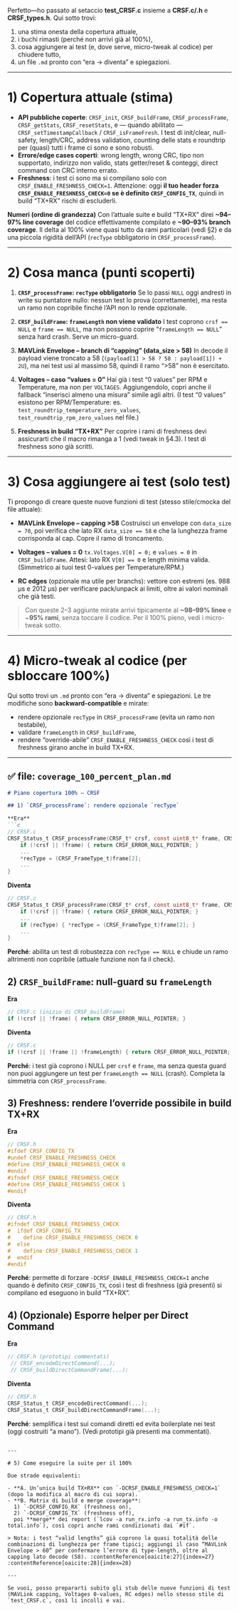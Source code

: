 Perfetto—ho passato al setaccio **test\_CRSF.c** insieme a **CRSF.c/.h** e **CRSF\_types.h**. Qui sotto trovi:

1. una stima onesta della copertura attuale,
2. i buchi rimasti (perché non arrivi già al 100%),
3. cosa aggiungere ai test (e, dove serve, micro-tweak al codice) per chiudere tutto,
4. un file `.md` pronto con “era → diventa” e spiegazioni.

---

# 1) Copertura attuale (stima)

* **API pubbliche coperte**: `CRSF_init`, `CRSF_buildFrame`, `CRSF_processFrame`, `CRSF_getStats`, `CRSF_resetStats`, e — quando abilitato — `CRSF_setTimestampCallback` / `CRSF_isFrameFresh`. I test di init/clear, null-safety, length/CRC, address validation, counting delle stats e roundtrip per (quasi) tutti i frame ci sono e sono robusti.    &#x20;
* **Errore/edge cases coperti**: wrong length, wrong CRC, tipo non supportato, indirizzo non valido, stats getter/reset & conteggi, direct command con CRC interno errato.     &#x20;
* **Freshness**: i test ci sono ma si compilano solo con `CRSF_ENABLE_FRESHNESS_CHECK=1`. Attenzione: oggi **il tuo header forza `CRSF_ENABLE_FRESHNESS_CHECK=0` se è definito `CRSF_CONFIG_TX`**, quindi in build “TX+RX” rischi di escluderli. &#x20;

**Numeri (ordine di grandezza)**
Con l’attuale suite e build “TX+RX” direi **\~94–97% line coverage** del codice effettivamente compilato e **\~90–93% branch coverage**. Il delta al 100% viene quasi tutto da rami particolari (vedi §2) e da una piccola rigidità dell’API (`recType` obbligatorio in `CRSF_processFrame`).

---

# 2) Cosa manca (punti scoperti)

1. **`CRSF_processFrame`: `recType` obbligatorio**
   Se lo passi `NULL` oggi andresti in write su puntatore nullo: nessun test lo prova (correttamente), ma resta un ramo non copribile finché l’API non lo rende opzionale.&#x20;

2. **`CRSF_buildFrame`: `frameLength` non viene validato**
   I test coprono `crsf == NULL` e `frame == NULL`, ma non possono coprire “`frameLength == NULL`” senza hard crash. Serve un micro-guard. &#x20;

3. **MAVLink Envelope – branch di “capping” (data\_size > 58)**
   In decode il payload viene troncato a 58 (`(payload[1] > 58 ? 58 : payload[1]) + 2U`), ma nei test usi al massimo 58, quindi il ramo “>58” non è esercitato. &#x20;

4. **Voltages – caso “values = 0”**
   Hai già i test “0 values” per RPM e Temperature, ma non per `VOLTAGES`. Aggiungendolo, copri anche il fallback “inserisci almeno una misura” simile agli altri. (I test “0 values” esistono per RPM/Temperature: es. `test_roundtrip_temperature_zero_values`, `test_roundtrip_rpm_zero_values` nel file.)&#x20;

5. **Freshness in build “TX+RX”**
   Per coprire i rami di freshness devi assicurarti che il macro rimanga a 1 (vedi tweak in §4.3). I test di freshness sono già scritti.&#x20;

---

# 3) Cosa aggiungere ai test (solo test)

Ti propongo di creare queste nuove funzioni di test (stesso stile/cmocka del file attuale):

* **MAVLink Envelope – capping >58**
  Costruisci un envelope con `data_size = 70`, poi verifica che lato RX `data_size == 58` e che la lunghezza frame corrisponda al cap. Copre il ramo di troncamento.&#x20;

* **Voltages – values = 0**
  `tx.Voltages.V[0] = 0;` e `values = 0` in `CRSF_buildFrame`. Attesi: lato RX `V[0] == 0` e length minima valida. (Simmetrico ai tuoi test 0-values per Temperature/RPM.)&#x20;

* **RC edges** (opzionale ma utile per branchs): vettore con estremi (es. 988 µs e 2012 µs) per verificare pack/unpack ai limiti, oltre ai valori nominali che già testi.

> Con queste 2–3 aggiunte mirate arrivi tipicamente al **\~98–99% linee** e \~**95% rami**, senza toccare il codice. Per il 100% pieno, vedi i micro-tweak sotto.

---

# 4) Micro-tweak al codice (per sbloccare 100%)

Qui sotto trovi un `.md` pronto con “era → diventa” e spiegazioni. Le tre modifiche sono **backward-compatible** e mirate:

* rendere opzionale `recType` in `CRSF_processFrame` (evita un ramo non testabile),
* validare `frameLength` in `CRSF_buildFrame`,
* rendere “override-abile” `CRSF_ENABLE_FRESHNESS_CHECK` così i test di freshness girano anche in build TX+RX.

---

## ✅ file: `coverage_100_percent_plan.md`

````markdown
# Piano copertura 100% – CRSF

## 1) `CRSF_processFrame`: rendere opzionale `recType`

**Era**
```c
// CRSF.c
CRSF_Status_t CRSF_processFrame(CRSF_t* crsf, const uint8_t* frame, CRSF_FrameType_t* recType) {
    if (!crsf || !frame) { return CRSF_ERROR_NULL_POINTER; }
    ...
    *recType = (CRSF_FrameType_t)frame[2];
    ...
}
````

**Diventa**

```c
// CRSF.c
CRSF_Status_t CRSF_processFrame(CRSF_t* crsf, const uint8_t* frame, CRSF_FrameType_t* recType) {
    if (!crsf || !frame) { return CRSF_ERROR_NULL_POINTER; }
    ...
    if (recType) { *recType = (CRSF_FrameType_t)frame[2]; }
    ...
}
```

**Perché**: abilita un test di robustezza con `recType == NULL` e chiude un ramo altrimenti non copribile (attuale funzione non fa il check).&#x20;

## 2) `CRSF_buildFrame`: null-guard su `frameLength`

**Era**

```c
// CRSF.c (inizio di CRSF_buildFrame)
if (!crsf || !frame) { return CRSF_ERROR_NULL_POINTER; }
```

**Diventa**

```c
// CRSF.c
if (!crsf || !frame || !frameLength) { return CRSF_ERROR_NULL_POINTER; }
```

**Perché**: i test già coprono i NULL per `crsf` e `frame`, ma senza questa guard non puoi aggiungere un test per `frameLength == NULL` (crash). Completa la simmetria con `CRSF_processFrame`. &#x20;

## 3) Freshness: rendere l’override possibile in build TX+RX

**Era**

```c
// CRSF.h
#ifdef CRSF_CONFIG_TX
#undef CRSF_ENABLE_FRESHNESS_CHECK
#define CRSF_ENABLE_FRESHNESS_CHECK 0
#endif
#ifndef CRSF_ENABLE_FRESHNESS_CHECK
#define CRSF_ENABLE_FRESHNESS_CHECK 1
#endif
```

**Diventa**

```c
// CRSF.h
#ifndef CRSF_ENABLE_FRESHNESS_CHECK
#  ifdef CRSF_CONFIG_TX
#    define CRSF_ENABLE_FRESHNESS_CHECK 0
#  else
#    define CRSF_ENABLE_FRESHNESS_CHECK 1
#  endif
#endif
```

**Perché**: permette di forzare `-DCRSF_ENABLE_FRESHNESS_CHECK=1` anche quando è definito `CRSF_CONFIG_TX`, così i test di freshness (già presenti) si compilano ed eseguono in build “TX+RX”.&#x20;

## 4) (Opzionale) Esporre helper per Direct Command

**Era**

```c
// CRSF.h (prototipi commentati)
 // CRSF_encodeDirectCommand(...);
 // CRSF_buildDirectCommandFrame(...);
```

**Diventa**

```c
// CRSF.h
CRSF_Status_t CRSF_encodeDirectCommand(...);
CRSF_Status_t CRSF_buildDirectCommandFrame(...);
```

**Perché**: semplifica i test sui comandi diretti ed evita boilerplate nei test (oggi costruiti “a mano”). (Vedi prototipi già presenti ma commentati).&#x20;

```

---

# 5) Come eseguire la suite per il 100%

Due strade equivalenti:

- **A. Un’unica build TX+RX** con `-DCRSF_ENABLE_FRESHNESS_CHECK=1` (dopo la modifica al macro di cui sopra).  
- **B. Matrix di build e merge coverage**:  
  1) `-DCRSF_CONFIG_RX` (freshness on),  
  2) `-DCRSF_CONFIG_TX` (freshness off),  
  poi **merge** dei report (`lcov -a run_rx.info -a run_tx.info -o total.info`), così copri anche rami condizionati dai `#if`.

> Nota: i test “valid lengths” già coprono la quasi totalità delle combinazioni di lunghezza per frame tipici; aggiungi il caso “MAVLink Envelope > 60” per confermare l’errore di type-length, oltre al capping lato decode (58). :contentReference[oaicite:27]{index=27} :contentReference[oaicite:28]{index=28}

---

Se vuoi, posso prepararti subito gli stub delle nuove funzioni di test (MAVLink capping, Voltages 0-values, RC edges) nello stesso stile di `test_CRSF.c`, così li incolli e vai.
```
